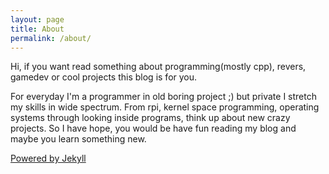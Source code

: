 ```yaml
---
layout: page
title: About
permalink: /about/
---
```


Hi, if you want read something about programming(mostly cpp), revers, gamedev or cool projects this blog is for you.

For everyday I'm a programmer in old boring project ;) but private I stretch my skills in wide spectrum. From rpi, kernel space programming, operating systems through looking inside programs, think up about new crazy projects.
So I have hope, you would be have fun reading my blog and maybe you learn something new.

[Powered by Jekyll](https://jekyllrb.com/)
